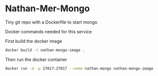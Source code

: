 # Nathan-Mer-Mongo
Tiny git repo with a Dockerfile to start mongo

Docker commands needed for this service

First build the docker image

```bash
docker build -t nathan-mongo-image .
```

Then run the docker container

```bash
docker run -d -p 27017:27017 --name nathan-mongo nathan-mongo-image
```
